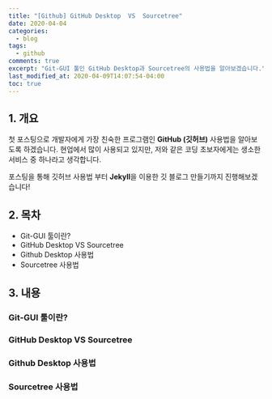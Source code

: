 ```yaml
---
title: "[Github] GitHub Desktop  VS  Sourcetree"
date: 2020-04-04
categories:
  - blog
tags:
  - github
comments: true
excerpt: "Git-GUI 툴인 GitHub Desktop과 Sourcetree의 사용법을 알아보겠습니다."
last_modified_at: 2020-04-09T14:07:54-04:00
toc: true
---
```


## 1. 개요

첫 포스팅으로 개발자에게 가장 친숙한 프로그램인 **GitHub (깃허브)** 사용법을 알아보도록 하겠습니다.
현업에서 많이 사용되고 있지만, 저와 같은 코딩 초보자에게는 생소한 서비스 중 하나라고 생각합니다.

포스팅을 통해 깃허브 사용법 부터 **Jekyll**을 이용한 깃 블로그 만들기까지 진행해보겠습니다!


## 2. 목차
- Git-GUI 툴이란?  
- GitHub Desktop VS Sourcetree
- Github Desktop 사용법
- Sourcetree 사용법


## 3. 내용 

### Git-GUI 툴이란?

### GitHub Desktop VS Sourcetree


### Github Desktop 사용법


### Sourcetree 사용법



